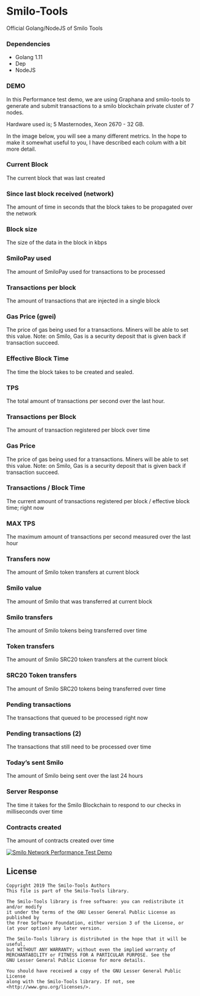 # Smilo-Tools

Official Golang/NodeJS of Smilo Tools


### Dependencies
- Golang 1.11
- Dep
- NodeJS


### DEMO

In this Performance test demo, we are using Graphana and smilo-tools to generate and submit transactions to a smilo blockchain private cluster of 7 nodes.

Hardware used is; 5 Masternodes, Xeon 2670 - 32 GB.


In the image below, you will see a many different metrics. In the hope to make it somewhat useful to you, I have described each colum with a bit more detail.

### Current Block
The current block that was last created

### Since last block received (network)
The amount of time in seconds that the block takes to be propagated over the network

### Block size
The size of the data in the block in kbps

### SmiloPay used
The amount of SmiloPay used for transactions to be processed

### Transactions per block
The amount of transactions that are injected in a single block

### Gas Price (gwei)
The price of gas being used for a transactions. Miners will be able to set this value. Note: on Smilo, Gas is a security deposit that is given back if transaction succeed. 

### Effective Block Time
The time the block takes to be created and sealed.

### TPS
The total amount of transactions per second over the last hour.

### Transactions per Block
The amount of transaction registered per block over time

### Gas Price
The price of gas being used for a transactions. Miners will be able to set this value. Note: on Smilo, Gas is a security deposit that is given back if transaction succeed. 

### Transactions / Block Time
The current amount of transactions registered per block / effective block time; right now

### MAX TPS
The maximum amount of transactions per second measured over the last hour

### Transfers now
The amount of Smilo token transfers at current block

### Smilo value
The  amount of Smilo that was transferred at current block

### Smilo transfers
The amount of Smilo tokens being transferred over time

### Token transfers
The amount of Smilo SRC20 token transfers at the current block

### SRC20 Token transfers
The amount of Smilo SRC20 tokens being transferred over time

### Pending transactions
The transactions that queued to be processed right now

### Pending transactions (2)
The transactions that still need to be processed over time

### Today’s sent Smilo
The amount of Smilo being sent over the last 24 hours

### Server Response
The time it takes for the Smilo Blockchain to respond to our checks in milliseconds over time

### Contracts created
The amount of contracts created over time



[![Smilo Network Performance Test Demo](https://i.ytimg.com/vi/-vNawAjdNAw/hqdefault.jpg)](https://www.youtube.com/watch?v=-vNawAjdNAw "Smilo Network Performance Test Demo")



## License

```
Copyright 2019 The Smilo-Tools Authors
This file is part of the Smilo-Tools library.

The Smilo-Tools library is free software: you can redistribute it and/or modify
it under the terms of the GNU Lesser General Public License as published by
the Free Software Foundation, either version 3 of the License, or
(at your option) any later version.

The Smilo-Tools library is distributed in the hope that it will be useful,
but WITHOUT ANY WARRANTY; without even the implied warranty of
MERCHANTABILITY or FITNESS FOR A PARTICULAR PURPOSE. See the
GNU Lesser General Public License for more details.

You should have received a copy of the GNU Lesser General Public License
along with the Smilo-Tools library. If not, see <http://www.gnu.org/licenses/>.
```

